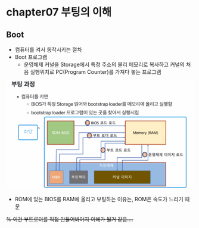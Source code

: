 # chapter07 부팅의 이해

## Boot

- 컴퓨터를 켜서 동작시키는 절차
- Boot 프로그램
  - 운영체제 커널을 Storage에서 특정 주소의 물리 메모리로 복사하고 커널의 처음 실행위치로 PC(Program Counter)를 가져다 놓는 프로그램

![image-20220126231333984](./typora-user-images/image-20220126231333984.png)

- ROM에 있는 BIOS를 RAM에 올리고 부팅하는 이유는, ROM은 속도가 느리기 때문



~~% 이건 부트로더를 직접 만들어봐야지 이해가 될거 같음....~~

